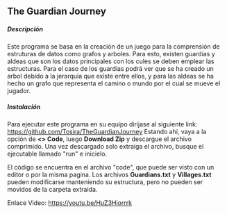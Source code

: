 ## The Guardian Journey
##### Descripción
Este programa se basa en la creación de un juego para la comprensión de estruturas de datos como grafos y arboles. Para esto, existen guardias y aldeas que son los datos principales con los cules se deben emplear las estructuras. Para el caso de los guardias podrá ver que se ha creado un arbol debido a la jerarquia que existe entre ellos, y para las aldeas se ha hecho un grafo que representa el camino o mundo por el cual se mueve el jugador. 
##### Instalación 
Para ejecutar este programa en su equipo dirijase al siguiente link: https://github.com/Tosira/TheGuardianJourney Estando ahí, vaya a la opción de **<> Code**, luego **Download Zip** y descargue el archivo comprimido. Una vez descargado solo extraiga el archivo, busque el ejecutable llamado "run" e inicielo. 

El código se encuentra en el archivo "code", que puede ser visto con un editor o por la misma pagina. Los archivos **Guardians.txt** y **Villages.txt** pueden modificarse manteniendo su estructura, pero no pueden ser movidos de la carpeta extraida. 

Enlace Video: https://youtu.be/HuZ3Hiorrrk